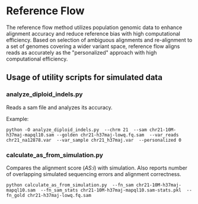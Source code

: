 # Reference Flow
The reference flow method utilizes population genomic data to enhance alignment accuracy and reduce reference bias with high computational efficiency.
Based on selection of ambiguous alignments and re-alignment to a set of genomes covering a wider variant space, reference flow aligns reads as accurately as the "personalized" approach with high computational efficiency.


## Usage of utility scripts for simulated data
### analyze_diploid_indels.py
Reads a sam file and analyzes its accuracy.

Example:

`python -O analyze_diploid_indels.py 
--chrm 21 
--sam chr21-10M-h37maj-mapql10.sam
--golden chr21-h37maj-lowq.fq.sam 
--var_reads chr21_na12878.var 
--var_sample chr21_h37maj.var 
--personalized 0`

### calculate_as_from_simulation.py
Compares the alignment score (_AS:i_) with simulation. Also reports number of overlapping simulated sequencing errors and alignment correctness.

`python calculate_as_from_simulation.py 
--fn_sam chr21-10M-h37maj-mapql10.sam 
--fn_sam_stats chr21-10M-h37maj-mapql10.sam-stats.pkl 
--fn_gold chr21-h37maj-lowq.fq.sam`
